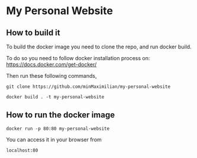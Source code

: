 # My Personal Website
## How to build it
To build the docker image you need to clone the repo, and run docker build.

To do so you need to follow docker installation process on:
https://docs.docker.com/get-docker/

Then run these following commands,

`git clone https://github.com/minMaximilian/my-personal-website`

`docker build . -t my-personal-website`

## How to run the docker image

`docker run -p 80:80 my-personal-website`

You can access it in your browser from

`localhost:80` 
